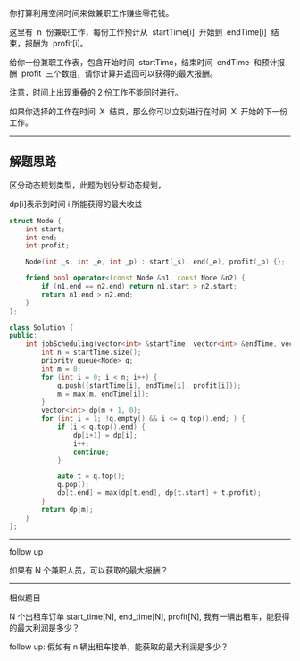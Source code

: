 你打算利用空闲时间来做兼职工作赚些零花钱。

这里有  n  份兼职工作，每份工作预计从  startTime[i]  开始到  endTime[i]  结束，报酬为  profit[i]。

给你一份兼职工作表，包含开始时间  startTime，结束时间  endTime  和预计报酬  profit  三个数组，请你计算并返回可以获得的最大报酬。

注意，时间上出现重叠的 2 份工作不能同时进行。

如果你选择的工作在时间  X  结束，那么你可以立刻进行在时间  X  开始的下一份工作。

---

## 解题思路

区分动态规划类型，此题为划分型动态规划，

dp[i]表示到时间 i 所能获得的最大收益

```cpp
struct Node {
    int start;
    int end;
    int profit;

    Node(int _s, int _e, int _p) : start(_s), end(_e), profit(_p) {};

    friend bool operator<(const Node &n1, const Node &n2) {
        if (n1.end == n2.end) return n1.start > n2.start;
        return n1.end > n2.end;
    }
};

class Solution {
public:
    int jobScheduling(vector<int> &startTime, vector<int> &endTime, vector<int> &profit) {
        int n = startTime.size();
        priority_queue<Node> q;
        int m = 0;
        for (int i = 0; i < n; i++) {
            q.push({startTime[i], endTime[i], profit[i]});
            m = max(m, endTime[i]);
        }
        vector<int> dp(m + 1, 0);
        for (int i = 1; !q.empty() && i <= q.top().end; ) {
            if (i < q.top().end) {
                dp[i+1] = dp[i];
                i++;
                continue;
            }

            auto t = q.top();
            q.pop();
            dp[t.end] = max(dp[t.end], dp[t.start] + t.profit);
        }
        return dp[m];
    }
};
```

---

follow up

如果有 N 个兼职人员，可以获取的最大报酬？

---

相似题目

N 个出租车订单 start_time[N], end_time[N], profit[N],
我有一辆出租车，能获得的最大利润是多少？

follow up: 假如有 n 辆出租车接单，能获取的最大利润是多少？
